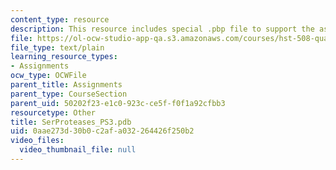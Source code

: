 ```yaml
---
content_type: resource
description: This resource includes special .pbp file to support the assignment.
file: https://ol-ocw-studio-app-qa.s3.amazonaws.com/courses/hst-508-quantitative-genomics-fall-2005/0aae273d30b0c2afa032264426f250b2_SerProteases_PS3.pdb
file_type: text/plain
learning_resource_types:
- Assignments
ocw_type: OCWFile
parent_title: Assignments
parent_type: CourseSection
parent_uid: 50202f23-e1c0-923c-ce5f-f0f1a92cfbb3
resourcetype: Other
title: SerProteases_PS3.pdb
uid: 0aae273d-30b0-c2af-a032-264426f250b2
video_files:
  video_thumbnail_file: null
---
```

